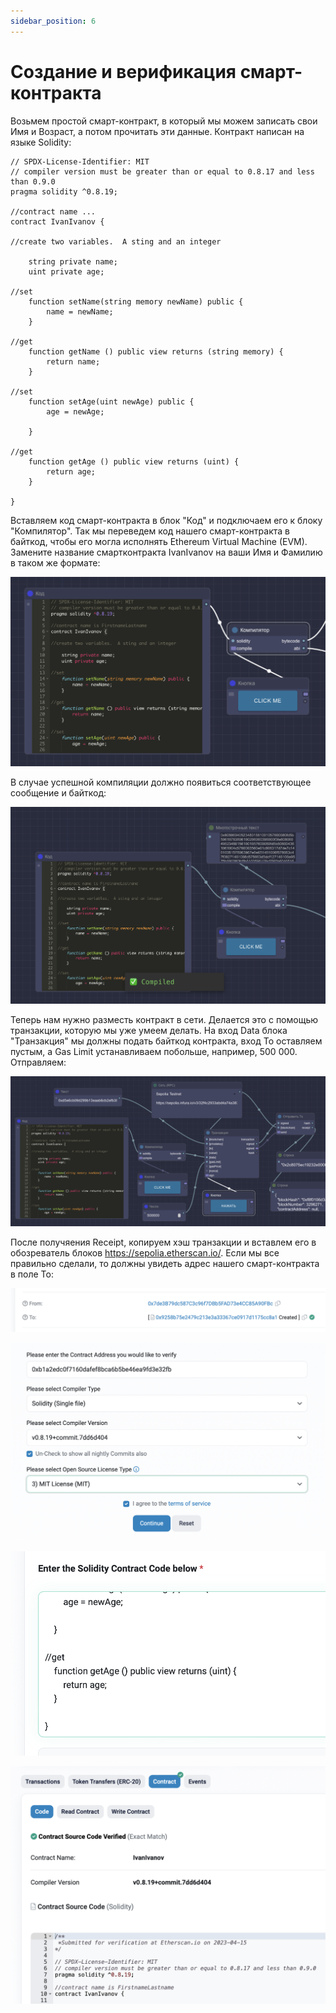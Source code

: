 ```yaml
---
sidebar_position: 6
---
```


# Создание и верификация смарт-контракта

Возьмем простой смарт-контракт, в который мы можем записать свои Имя и Возраст, а потом прочитать эти данные. Контракт написан на языке Solidity:

```
// SPDX-License-Identifier: MIT
// compiler version must be greater than or equal to 0.8.17 and less than 0.9.0
pragma solidity ^0.8.19;

//contract name ...
contract IvanIvanov {

//create two variables.  A sting and an integer

    string private name;
    uint private age;

//set
    function setName(string memory newName) public {
        name = newName;
    }

//get
    function getName () public view returns (string memory) {
        return name;
    }
    
//set
    function setAge(uint newAge) public {
        age = newAge;
        
    }

//get
    function getAge () public view returns (uint) {
        return age;
    }
    
}
```

Вставляем код смарт-контракта в блок "Код" и подключаем его к блоку "Компилятор". Так мы переведем код нашего смарт-контракта в байткод, чтобы его могла исполнять Ethereum Virtual Machine (EVM). Замените название смартконтракта IvanIvanov на ваши Имя и Фамилию в таком же формате:   

![Текст с описанием картинки](https://github.com/web3man/web3on/raw/docusaurus/static/img/docs-img/sc-create.png)

В случае успешной компиляции должно появиться соответствующее сообщение и байткод:

![Текст с описанием картинки](https://github.com/web3man/web3on/raw/docusaurus/static/img/docs-img/sc-create1.png)

Теперь нам нужно разместь контракт в сети. Делается это с помощью транзакции, которую мы уже умеем делать. На вход Data блока "Транзакция" мы должны подать байткод контракта, вход To оставляем пустым, а Gas Limit устанавливаем побольше, например, 500 000. Отправляем:

![Текст с описанием картинки](https://github.com/web3man/web3on/raw/docusaurus/static/img/docs-img/sc-create2.png)

После получяения Receipt, копируем хэш транзакции и вставлем его в обозреватель блоков https://sepolia.etherscan.io/. Если мы все правильно сделали, то должны увидеть адрес нашего смарт-контракта в поле To: 

![Текст с описанием картинки](https://github.com/web3man/web3on/raw/docusaurus/static/img/docs-img/sc-create3.png)


![Текст с описанием картинки](https://github.com/web3man/web3on/raw/docusaurus/static/img/docs-img/sc-create4.png)

![Текст с описанием картинки](https://github.com/web3man/web3on/raw/docusaurus/static/img/docs-img/sc-create5.png)

![Текст с описанием картинки](https://github.com/web3man/web3on/raw/docusaurus/static/img/docs-img/sc-create6.png)
